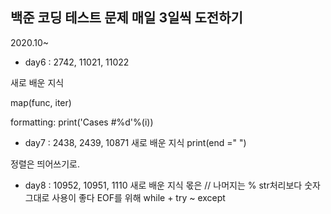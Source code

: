 ## 백준 코딩 테스트 문제 매일 3일씩 도전하기
2020.10~

* day6 : 2742, 11021, 11022

새로 배운 지식

map(func, iter)

formatting: print('Cases #%d'%(i))

* day7 : 2438, 2439, 10871
새로 배운 지식
print(end =" ")

정렬은 띄어쓰기로.

* day8 : 10952, 10951, 1110
새로 배운 지식
몫은 //
나머지는 %
str처리보다 숫자 그대로 사용이 좋다 
EOF를 위해 while + try ~ except
